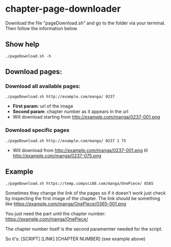 # chapter-page-downloader

Download the file "pageDownload.sh" and go to the folder via your terminal.
Then follow the information below.

## Show help
```
./pageDownload.sh -h
```

## Download pages:
### Download all available pages:
```
./pageDownload.sh http://example.com/manga/ 0237
```
- __First param__: url of the image
- __Second param__: chapter number as it appears in the url
- Will download starting from http://example.com/manga/0237-001.png

### Download specific pages
```
./pageDownload.sh http://example.com/manga/ 0237 1 75
```
- Will download from http://example.com/manga/0237-001.png til http://example.com/manga/0237-075.png

## Example
```
./pageDownload.sh https://temp.compsci88.com/manga/OnePiece/ 0365
```
Sometimes they change the link of the pages so if it doesn't work just check by inspecting the first image of the chapter. The link should be something like https://example.com/manga/OnePiece/0365-001.png

You just need the part until the chapter number: https://example.com/manga/OnePiece/

The chapter number itself is the second paramemter needed for the script.

So it's: [SCRIPT] [LINK] [CHAPTER NUMBER] (see example above)
